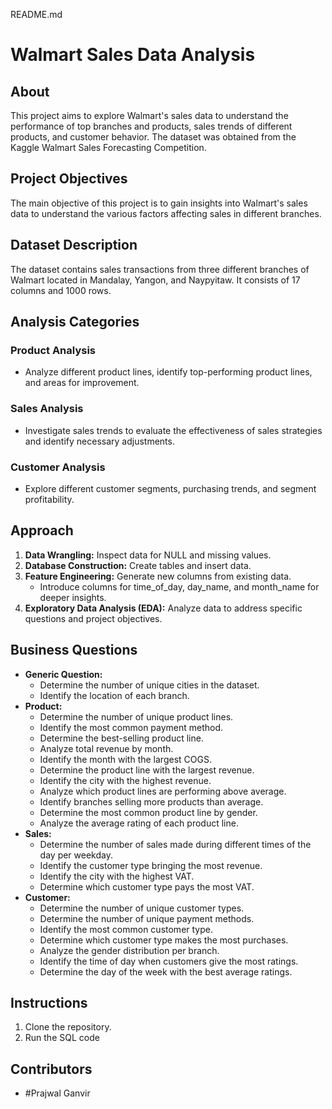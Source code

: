 README.md

# Walmart Sales Data Analysis

## About
This project aims to explore Walmart's sales data to understand the performance of top branches and products, sales trends of different products, and customer behavior. The dataset was obtained from the Kaggle Walmart Sales Forecasting Competition.

## Project Objectives
The main objective of this project is to gain insights into Walmart's sales data to understand the various factors affecting sales in different branches.

## Dataset Description
The dataset contains sales transactions from three different branches of Walmart located in Mandalay, Yangon, and Naypyitaw. It consists of 17 columns and 1000 rows.

## Analysis Categories

### Product Analysis
- Analyze different product lines, identify top-performing product lines, and areas for improvement.

### Sales Analysis
- Investigate sales trends to evaluate the effectiveness of sales strategies and identify necessary adjustments.

### Customer Analysis
- Explore different customer segments, purchasing trends, and segment profitability.

## Approach
1. **Data Wrangling:** Inspect data for NULL and missing values.
2. **Database Construction:** Create tables and insert data.
3. **Feature Engineering:** Generate new columns from existing data.
   - Introduce columns for time_of_day, day_name, and month_name for deeper insights.
4. **Exploratory Data Analysis (EDA):** Analyze data to address specific questions and project objectives.

## Business Questions
- **Generic Question:**
  - Determine the number of unique cities in the dataset.
  - Identify the location of each branch.
- **Product:**
  - Determine the number of unique product lines.
  - Identify the most common payment method.
  - Determine the best-selling product line.
  - Analyze total revenue by month.
  - Identify the month with the largest COGS.
  - Determine the product line with the largest revenue.
  - Identify the city with the highest revenue.
  - Analyze which product lines are performing above average.
  - Identify branches selling more products than average.
  - Determine the most common product line by gender.
  - Analyze the average rating of each product line.
- **Sales:**
  - Determine the number of sales made during different times of the day per weekday.
  - Identify the customer type bringing the most revenue.
  - Identify the city with the highest VAT.
  - Determine which customer type pays the most VAT.
- **Customer:**
  - Determine the number of unique customer types.
  - Determine the number of unique payment methods.
  - Identify the most common customer type.
  - Determine which customer type makes the most purchases.
  - Analyze the gender distribution per branch.
  - Identify the time of day when customers give the most ratings.
  - Determine the day of the week with the best average ratings.

## Instructions
1. Clone the repository.
2. Run the SQL code 

## Contributors
- #Prajwal Ganvir
